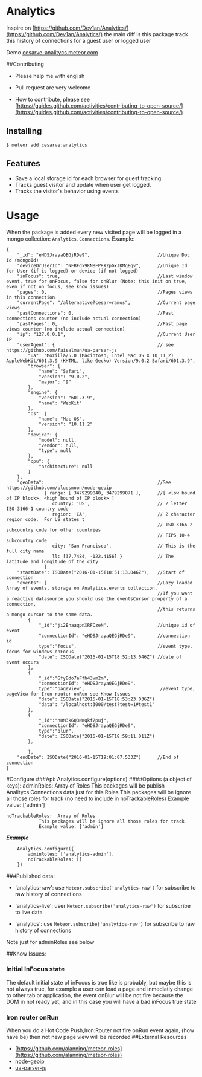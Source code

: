 



# Analytics

Inspire on [https://github.com/Dev1an/Analytics/](https://github.com/Dev1an/Analytics/) the main diff is this package track this history of connections for a guest user or logged user

Demo [cesarve-analitycs.meteor.com](http://cesarve-analitycs.meteor.com)

##Contributing 
- Please help me with english
 
- Pull request are very welcome

- How to contribute, please see [https://guides.github.com/activities/contributing-to-open-source/](https://guides.github.com/activities/contributing-to-open-source/)

## Installing

```
$ meteor add cesarve:analytics
```


## Features

- Save a local storage id for each browser for guest tracking
- Tracks guest visitor and update when user get logged.
- Tracks the visitor's behavior using events

# Usage
When the package is added every new visited page will be logged in a mongo collection: `Analytics.Connections`.
Example:

```
{
    "_id": "eHDSJrayaQEGjRDe9",                         //Unique Doc Id (mongoId)
    "deviceOrUserId": "NFBFdx9KNBFPRXzpGxJKMgEqv",      //Unique Id for User (if is logged) or device (if not logged)
    "inFocus": true,                                    //Last window event, true for onFocus, false for onBlur (Note: this init on true, even if not on focus, see know issues)
    "pages": 0,                                         //Pages views in this connection
    "currentPage": "/alternative?cesar=ramos",          //Current page views
    "pastConnections": 0,                               //Past connections counter (no include actual connection)
    "pastPages": 0,                                     //Past page views counter (no include actual connection)
    "ip": "127.0.0.1",                                  //Current User IP 
    "userAgent": {                                      // see https://github.com/faisalman/ua-parser-js
        "ua": "Mozilla/5.0 (Macintosh; Intel Mac OS X 10_11_2) AppleWebKit/601.3.9 (KHTML, like Gecko) Version/9.0.2 Safari/601.3.9",
        "browser": {
            "name": "Safari",
            "version": "9.0.2",
            "major": "9"
        },
        "engine": {
            "version": "601.3.9",
            "name": "WebKit"
        },
        "os": {
            "name": "Mac OS",
            "version": "10.11.2"
        },
        "device": {
            "model": null,
            "vendor": null,
            "type": null
        },
        "cpu": {
            "architecture": null
        }
    },
    "geoData":                                          //See https://github.com/bluesmoon/node-geoip
              { range: [ 3479299040, 3479299071 ],      //[ <low bound of IP block>, <high bound of IP block> ]
                 country: 'US',                         // 2 letter ISO-3166-1 country code         
                 region: 'CA',                          // 2 character region code.  For US states t
                                                        // ISO-3166-2 subcountry code for other countries
                                                        // FIPS 10-4 subcountry code                
                 city: 'San Francisco',                 // This is the full city name               
                 ll: [37.7484, -122.4156] }             // The latitude and longitude of the city   
              }
    "startDate": ISODate("2016-01-15T18:51:13.046Z"),   //Start of connection
    "events": [                                         //Lazy loaded Array of events, storage on Analytics.events collection.
                                                        //If you want a reactive datasource you should use the eventsCursor property of a connection, 
                                                        //this returns a mongo cursor to the same data.    
        {
            "_id":"ji2EhaaqpnXRFCzeN",                  //unique id of event
            "connectionId": "eHDSJrayaQEGjRDe9",        //connection id
            type":"focus",                              //event type, focus for windows onFocus
            "date": ISODate("2016-01-15T18:52:13.046Z") //date of event occurs 
        },
        {
            "_id":"GfyBdo7aFfh43vm2m",
            "connectionId": "eHDSJrayaQEGjRDe9",
            type":"pageView",                            //event type, pageView for Iron router onRun see Know Issues
            "date": ISODate("2016-01-15T18:53:23.036Z")
            "data": "/localhost:3000/test?test=1#test1"
        },
        {
            "_id":"n8M3k6Q3NWqkf7puj",
            "connectionId": "eHDSJrayaQEGjRDe9",
            type":"blur",
            "date": ISODate("2016-01-15T18:59:11.011Z")
        },
        
        ],                                              
    "endDate": ISODate("2016-01-15T19:01:07.533Z")      //End of connection
}
```
#Configure
###Api: 
    Analytics.configure(options)
####Options (a object of keys):
    adminRoles: Array of Roles 
                This packages will be publish Analitycs.Connections data just for this Roles 
                This packages will be ignore all those roles for track (no need to include in noTrackableRoles)
                Example value: ['admin']

    noTrackableRoles:  Array of Roles 
                This packages will be ignore all those roles for track
                Example value: ['admin']   
                
***Example***
```
    Analytics.configure({
        adminRoles: ['analytics-admin'],
        noTrackableRoles: []
    })

``` 

###Published data:

- 'analytics-raw': use ```Meteor.subscribe('analytics-raw')``` for subscribe to raw  history of connections

- 'analytics-live': user ```Meteor.subscribe('analytics-raw')``` for subscribe to live data

- 'analytics': use ```Meteor.subscribe('analytics-raw')``` for subscribe to raw  history of connections

Note just for adminRoles see below

##Know Issues:
### Initial InFocus state
The default initial  state of inFocus is true like is probably, but maybe this is not always true, 
for example a user can load a page and inmediatly change to other tab or application, 
the event onBlur will be not fire because the DOM in not ready yet, and in this case you will have a bad inFocus true state
### Iron router onRun
When you do a Hot Code Push,Iron:Router not fire onRun event again, (how have be) then not new page view will be recorded 
##External Resources 
- [https://github.com/alanning/meteor-roles](https://github.com/alanning/meteor-roles)
- [node-geoip](https://github.com/bluesmoon/node-geoip)
- [ua-parser-js](https://github.com/faisalman/ua-parser-js)


